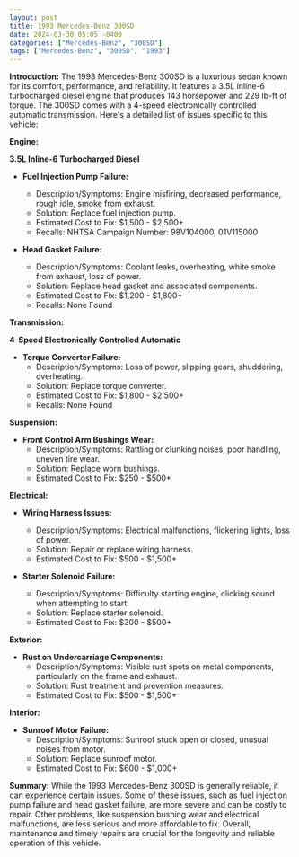 ```yaml
---
layout: post
title: 1993 Mercedes-Benz 300SD
date: 2024-03-30 05:05 -0400
categories: ["Mercedes-Benz", "300SD"]
tags: ["Mercedes-Benz", "300SD", "1993"]
---
```

**Introduction:**
The 1993 Mercedes-Benz 300SD is a luxurious sedan known for its comfort, performance, and reliability. It features a 3.5L inline-6 turbocharged diesel engine that produces 143 horsepower and 229 lb-ft of torque. The 300SD comes with a 4-speed electronically controlled automatic transmission. Here's a detailed list of issues specific to this vehicle:

**Engine:**

**3.5L Inline-6 Turbocharged Diesel**

* **Fuel Injection Pump Failure:**
    * Description/Symptoms: Engine misfiring, decreased performance, rough idle, smoke from exhaust.
    * Solution: Replace fuel injection pump.
    * Estimated Cost to Fix: $1,500 - $2,500+
    * Recalls: NHTSA Campaign Number: 98V104000, 01V115000

* **Head Gasket Failure:**
    * Description/Symptoms: Coolant leaks, overheating, white smoke from exhaust, loss of power.
    * Solution: Replace head gasket and associated components.
    * Estimated Cost to Fix: $1,200 - $1,800+
    * Recalls: None Found

**Transmission:**

**4-Speed Electronically Controlled Automatic**

* **Torque Converter Failure:**
    * Description/Symptoms: Loss of power, slipping gears, shuddering, overheating.
    * Solution: Replace torque converter.
    * Estimated Cost to Fix: $1,800 - $2,500+
    * Recalls: None Found

**Suspension:**

* **Front Control Arm Bushings Wear:**
    * Description/Symptoms: Rattling or clunking noises, poor handling, uneven tire wear.
    * Solution: Replace worn bushings.
    * Estimated Cost to Fix: $250 - $500+

**Electrical:**

* **Wiring Harness Issues:**
    * Description/Symptoms: Electrical malfunctions, flickering lights, loss of power.
    * Solution: Repair or replace wiring harness.
    * Estimated Cost to Fix: $500 - $1,500+

* **Starter Solenoid Failure:**
    * Description/Symptoms: Difficulty starting engine, clicking sound when attempting to start.
    * Solution: Replace starter solenoid.
    * Estimated Cost to Fix: $300 - $500+

**Exterior:**

* **Rust on Undercarriage Components:**
    * Description/Symptoms: Visible rust spots on metal components, particularly on the frame and exhaust.
    * Solution: Rust treatment and prevention measures.
    * Estimated Cost to Fix: $500 - $1,500+

**Interior:**

* **Sunroof Motor Failure:**
    * Description/Symptoms: Sunroof stuck open or closed, unusual noises from motor.
    * Solution: Replace sunroof motor.
    * Estimated Cost to Fix: $600 - $1,000+

**Summary:**
While the 1993 Mercedes-Benz 300SD is generally reliable, it can experience certain issues. Some of these issues, such as fuel injection pump failure and head gasket failure, are more severe and can be costly to repair. Other problems, like suspension bushing wear and electrical malfunctions, are less serious and more affordable to fix. Overall, maintenance and timely repairs are crucial for the longevity and reliable operation of this vehicle.
